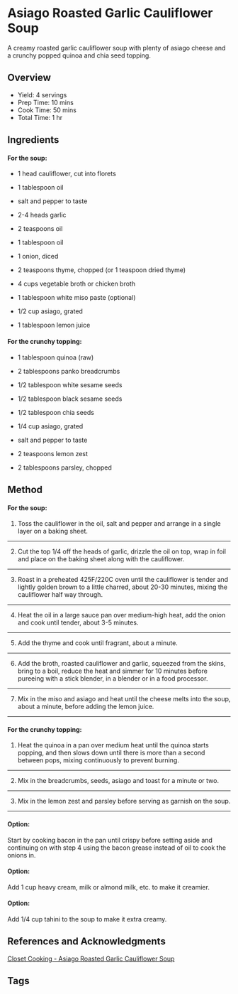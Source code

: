 # Asiago Roasted Garlic Cauliflower Soup

A creamy roasted garlic cauliflower soup with plenty of asiago cheese and a crunchy popped quinoa and chia seed topping.

## Overview

- Yield: 4 servings
- Prep Time: 10 mins
- Cook Time: 50 mins
- Total Time: 1 hr

## Ingredients

#### For the soup:

- 1 head cauliflower, cut into florets

- 1 tablespoon oil

- salt and pepper to taste

- 2-4 heads garlic

- 2 teaspoons oil

- 1 tablespoon oil

- 1 onion, diced

- 2 teaspoons thyme, chopped (or 1 teaspoon dried thyme)

- 4 cups vegetable broth or chicken broth

- 1 tablespoon white miso paste (optional)

- 1/2 cup asiago, grated

- 1 tablespoon lemon juice

#### For the crunchy topping:

- 1 tablespoon quinoa (raw)

- 2 tablespoons panko breadcrumbs

- 1/2 tablespoon white sesame seeds

- 1/2 tablespoon black sesame seeds

- 1/2 tablespoon chia seeds

- 1/4 cup asiago, grated

- salt and pepper to taste

- 2 teaspoons lemon zest

- 2 tablespoons parsley, chopped

## Method

#### For the soup:

1. Toss the cauliflower in the oil, salt and pepper and arrange in a single layer on a baking sheet.
----
2. Cut the top 1/4 off the heads of garlic, drizzle the oil on top, wrap in foil and place on the baking sheet along with the cauliflower.
----
3. Roast in a preheated 425F/220C oven until the cauliflower is tender and lightly golden brown to a little charred, about 20-30 minutes, mixing the cauliflower half way through.
----
4. Heat the oil in a large sauce pan over medium-high heat, add the onion and cook until tender, about 3-5 minutes.
----
5. Add the thyme and cook until fragrant, about a minute.
----
6. Add the broth, roasted cauliflower and garlic, squeezed from the skins, bring to a boil, reduce the heat and simmer for 10 minutes before pureeing with a stick blender, in a blender or in a food processor.
----
7. Mix in the miso and asiago and heat until the cheese melts into the soup, about a minute, before adding the lemon juice.
----

#### For the crunchy topping:

1. Heat the quinoa in a pan over medium heat until the quinoa starts popping, and then slows down until there is more than a second between pops, mixing continuously to prevent burning.
----
2. Mix in the breadcrumbs, seeds, asiago and toast for a minute or two.
----
3. Mix in the lemon zest and parsley before serving as garnish on the soup.
----

#### Option:
Start by cooking bacon in the pan until crispy before setting aside and continuing on with step 4 using the bacon grease instead of oil to cook the onions in.

#### Option:
Add 1 cup heavy cream, milk or almond milk, etc. to make it creamier.

#### Option:
Add 1/4 cup tahini to the soup to make it extra creamy.

## References and Acknowledgments

[Closet Cooking - Asiago Roasted Garlic Cauliflower Soup](http://www.closetcooking.com/2017/03/asiago-roasted-garlic-cauliflower-soup.html)

## Tags


